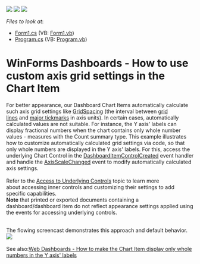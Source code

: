 <!-- default badges list -->
![](https://img.shields.io/endpoint?url=https://codecentral.devexpress.com/api/v1/VersionRange/128581444/17.1.3%2B)
[![](https://img.shields.io/badge/Open_in_DevExpress_Support_Center-FF7200?style=flat-square&logo=DevExpress&logoColor=white)](https://supportcenter.devexpress.com/ticket/details/T597206)
[![](https://img.shields.io/badge/📖_How_to_use_DevExpress_Examples-e9f6fc?style=flat-square)](https://docs.devexpress.com/GeneralInformation/403183)
<!-- default badges end -->
<!-- default file list -->
*Files to look at*:

* [Form1.cs](./CS/DesignerSample/Form1.cs) (VB: [Form1.vb](./VB/DesignerSample/Form1.vb))
* [Program.cs](./CS/DesignerSample/Program.cs) (VB: [Program.vb](./VB/DesignerSample/Program.vb))
<!-- default file list end -->
# WinForms Dashboards - How to use custom axis grid settings in the Chart Item


<p>For better appearance, our Dashboard Chart Items automatically calculate such axis grid settings like <a href="https://documentation.devexpress.com/CoreLibraries/DevExpress.XtraCharts.ScaleGridOptionsBase.GridSpacing.property">GridSpacing</a> (the interval between <a href="https://documentation.devexpress.com/WindowsForms/1992/Controls-and-Libraries/Chart-Control/Visual-Elements/Grid-Lines">grid lines</a> and <a href="https://documentation.devexpress.com/WindowsForms/1991/Controls-and-Libraries/Chart-Control/Visual-Elements/Axis-Tickmarks">major tickmarks</a> in axis units). In certain cases, automatically calculated values are not suitable. For instance, the Y axis' labels can display fractional numbers when the chart contains only whole number values - measures with the Count summary type. This example illustrates how to customize automatically calculated grid settings via code, so that only whole numbers are displayed in the Y axis' labels. For this, access the underlying Chart Control in the <a href="https://documentation.devexpress.com/Dashboard/DevExpress.DashboardWin.DashboardDesigner.DashboardItemControlCreated.event">DashboardItemControlCreated</a> event handler and handle the <a href="https://documentation.devexpress.com/WindowsForms/DevExpress.XtraCharts.ChartControl.AxisScaleChanged.event">AxisScaleChanged</a> event to modify automatically calculated axis settings.<br><br>Refer to the <a href="https://documentation.devexpress.com/Dashboard/18019/Building-the-Designer-and-Viewer-Applications/WinForms-Viewer/Access-to-Underlying-Controls">Access to Underlying Controls</a> topic to learn more about accessing inner controls and customizing their settings to add specific capabilities.<br><strong>Note</strong> that printed or exported documents containing a dashboard/dashboard item do not reflect appearance settings applied using the events for accessing underlying controls.</p>
<br>The flowing screencast demonstrates this approach and default behavior.<br><img src="https://raw.githubusercontent.com/DevExpress-Examples/winforms-dashboards-how-to-use-custom-axis-grid-settings-in-the-chart-item-t597206/17.1.3+/media/a249a17c-9d90-4015-ac88-09a8581b8bcb.png"><br><br>See also:<a href="https://www.devexpress.com/Support/Center/p/T607149">Web Dashboards - How to make the Chart Item display only whole numbers in the Y axis' labels</a>

<br/>


